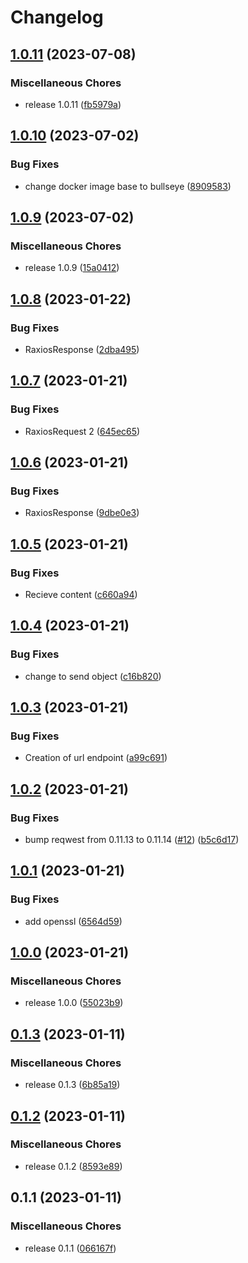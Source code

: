# Changelog

## [1.0.11](https://github.com/4sgard-dev/asgard-discord-bot-rust/compare/v1.0.10...v1.0.11) (2023-07-08)


### Miscellaneous Chores

* release 1.0.11 ([fb5979a](https://github.com/4sgard-dev/asgard-discord-bot-rust/commit/fb5979a0bd8c45ffca668e03219d03db13dde9d3))

## [1.0.10](https://github.com/4sgard-dev/asgard-discord-bot-rust/compare/v1.0.9...v1.0.10) (2023-07-02)


### Bug Fixes

* change docker image base to bullseye ([8909583](https://github.com/4sgard-dev/asgard-discord-bot-rust/commit/89095832739db8df94c29c911c6dfebd6f0296ca))

## [1.0.9](https://github.com/4sgard-dev/asgard-discord-bot-rust/compare/v1.0.8...v1.0.9) (2023-07-02)


### Miscellaneous Chores

* release 1.0.9 ([15a0412](https://github.com/4sgard-dev/asgard-discord-bot-rust/commit/15a0412999dfcbb390509c9dca6ef4a42fe5b852))

## [1.0.8](https://github.com/4sgard-dev/asgard-discord-bot-rust/compare/v1.0.7...v1.0.8) (2023-01-22)


### Bug Fixes

* RaxiosResponse ([2dba495](https://github.com/4sgard-dev/asgard-discord-bot-rust/commit/2dba4955d132a03c28e58367517cb05c2b09f32c))

## [1.0.7](https://github.com/4sgard-dev/asgard-discord-bot-rust/compare/v1.0.6...v1.0.7) (2023-01-21)


### Bug Fixes

* RaxiosRequest 2 ([645ec65](https://github.com/4sgard-dev/asgard-discord-bot-rust/commit/645ec656bffcc43a4846f2e8c14fbf172b779a4f))

## [1.0.6](https://github.com/4sgard-dev/asgard-discord-bot-rust/compare/v1.0.5...v1.0.6) (2023-01-21)


### Bug Fixes

* RaxiosResponse ([9dbe0e3](https://github.com/4sgard-dev/asgard-discord-bot-rust/commit/9dbe0e3bb6b68ca83b507a80c15bbae2842b41c9))

## [1.0.5](https://github.com/4sgard-dev/asgard-discord-bot-rust/compare/v1.0.4...v1.0.5) (2023-01-21)


### Bug Fixes

* Recieve content ([c660a94](https://github.com/4sgard-dev/asgard-discord-bot-rust/commit/c660a9443a326ee0614d2e2143d9ca1e07d932e3))

## [1.0.4](https://github.com/4sgard-dev/asgard-discord-bot-rust/compare/v1.0.3...v1.0.4) (2023-01-21)


### Bug Fixes

* change to send object ([c16b820](https://github.com/4sgard-dev/asgard-discord-bot-rust/commit/c16b82050b42874976a1daf9aa2eb0d38f04e47b))

## [1.0.3](https://github.com/4sgard-dev/asgard-discord-bot-rust/compare/v1.0.2...v1.0.3) (2023-01-21)


### Bug Fixes

* Creation of url endpoint ([a99c691](https://github.com/4sgard-dev/asgard-discord-bot-rust/commit/a99c691bd7c213bcb3f75177b1490da23fb28990))

## [1.0.2](https://github.com/4sgard-dev/asgard-discord-bot-rust/compare/v1.0.1...v1.0.2) (2023-01-21)


### Bug Fixes

* bump reqwest from 0.11.13 to 0.11.14 ([#12](https://github.com/4sgard-dev/asgard-discord-bot-rust/issues/12)) ([b5c6d17](https://github.com/4sgard-dev/asgard-discord-bot-rust/commit/b5c6d1765ff76e139131f905d343962b58706887))

## [1.0.1](https://github.com/4sgard-dev/asgard-discord-bot-rust/compare/v1.0.0...v1.0.1) (2023-01-21)


### Bug Fixes

* add openssl ([6564d59](https://github.com/4sgard-dev/asgard-discord-bot-rust/commit/6564d59e9884c75a1e5a762cc4aff5f93a2b6852))

## [1.0.0](https://github.com/4sgard-dev/asgard-discord-bot-rust/compare/v0.1.3...v1.0.0) (2023-01-21)


### Miscellaneous Chores

* release 1.0.0 ([55023b9](https://github.com/4sgard-dev/asgard-discord-bot-rust/commit/55023b9d6ece44a646da0f847145d8f80d0965ea))

## [0.1.3](https://github.com/4sgard-dev/asgard-discord-bot-rust/compare/v0.1.2...v0.1.3) (2023-01-11)


### Miscellaneous Chores

* release 0.1.3 ([6b85a19](https://github.com/4sgard-dev/asgard-discord-bot-rust/commit/6b85a198fbb93b50af74e2ba18151dcbc25efc2c))

## [0.1.2](https://github.com/4sgard-dev/asgard-discord-bot-rust/compare/v0.1.1...v0.1.2) (2023-01-11)


### Miscellaneous Chores

* release 0.1.2 ([8593e89](https://github.com/4sgard-dev/asgard-discord-bot-rust/commit/8593e89fbdb548af78fd179d2aa926bc3dafe155))

## 0.1.1 (2023-01-11)


### Miscellaneous Chores

* release 0.1.1 ([066167f](https://github.com/4sgard-dev/asgard-discord-bot-rust/commit/066167f46d5ac4708cbdcf11122b0b3264c9964f))
